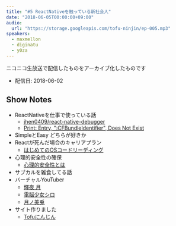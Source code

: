 ```yaml
---
title: "#5 ReactNativeを触っている新社会人"
date: "2018-06-05T00:00:00+09:00"
audio:
  url: "https://storage.googleapis.com/tofu-ninjin/ep-005.mp3"
speakers:
  - maxmellon
  - diginatu
  - y0za
---
```


ニコニコ生放送で配信したものをアーカイブ化したものです
- 配信日: 2018-06-02

## Show Notes
- ReactNativeを仕事で使っている話
    - [jhen0409/react-native-debugger](https://github.com/jhen0409/react-native-debugger)
    - [Print: Entry, ":CFBundleIdentifier", Does Not Exist](https://github.com/facebook/react-native/issues/14447)
- SimpleとEasy どちらが好きか
- Reactが死んだ場合のキャリアプラン
    - [はじめてのOSコードリーディング](http://gihyo.jp/book/2013/978-4-7741-5464-0)
- 心理的安全性の確保
    - [心理的安全性とは](https://bizhint.jp/keyword/101187)
- サブカルを雑食してる話
- バーチャルYouTuber
    - [輝夜 月](https://www.youtube.com/channel/UCQYADFw7xEJ9oZSM5ZbqyBw)
    - [電脳少女シロ](https://www.youtube.com/channel/UCLhUvJ_wO9hOvv_yYENu4fQ)
    - [月ノ美兎](https://www.youtube.com/channel/UCD-miitqNY3nyukJ4Fnf4_A)
- サイト作りました
    - [Tofuにんじん](https://tofu-ninjin.netlify.com/)
